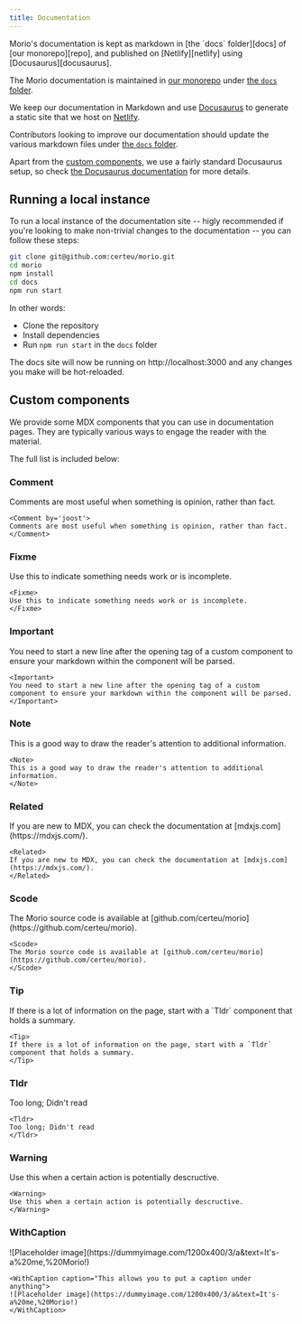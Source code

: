 ```yaml
---
title: Documentation
---
```


<Tldr>
Morio's documentation is kept as markdown in [the `docs` folder][docs] of [our
monorepo][repo], and published on [Netlify][netlify] using
[Docusaurus][docusaurus].  
</Tldr>

The Morio documentation is maintained in [our monorepo][repo] under [the `docs`
folder][docs].

We keep our documentation in Markdown and use
[Docusaurus][docusaurus] to generate a static site that we host on [Netlify][netlify].

Contributors looking to improve our documentation should update the various
markdown files under [the `docs` folder][docs].

Apart from the [custom components](#custom-components), we use a fairly
standard Docusaurus setup, so check [the Docusaurus
documentation](https://docusaurus.io/) for more details.

## Running a local instance

To run a local instance of the documentation site -- higly recommended if
you're looking to make non-trivial changes to the documentation -- you can
follow these steps:

```sh title="Terminal"
git clone git@github.com:certeu/morio.git
cd morio
npm install
cd docs
npm run start
```

In other words:
- Clone the repository
- Install dependencies
- Run `npm run start` in the `docs` folder

The docs site will now be running on http://localhost:3000 and any changes you
make will be hot-reloaded.

## Custom components

We provide some MDX components that you can use in documentation pages. 
They are typically various ways to engage the reader with the material.

The full list is included below:

### Comment

<Comment by='joost'>
Comments are most useful when something is opinion, rather than fact.
</Comment>

```markup title="readme.md"
<Comment by='joost'>
Comments are most useful when something is opinion, rather than fact.
</Comment>
```

### Fixme

<Fixme>
Use this to indicate something needs work or is incomplete.
</Fixme>

```markup title="readme.md"
<Fixme>
Use this to indicate something needs work or is incomplete.
</Fixme>
```

### Important

<Important>
You need to start a new line after the opening tag of a custom component to ensure your markdown within the component will be parsed.
</Important>

```markup title="readme.md"
<Important>
You need to start a new line after the opening tag of a custom component to ensure your markdown within the component will be parsed.
</Important>
```

### Note

<Note>
This is a good way to draw the reader's attention to additional information.
</Note>

```markup title="readme.md"
<Note>
This is a good way to draw the reader's attention to additional information.
</Note>
```

### Related

<Related>
If you are new to MDX, you can check the documentation at [mdxjs.com](https://mdxjs.com/).
</Related>

```markup title="readme.md"
<Related>
If you are new to MDX, you can check the documentation at [mdxjs.com](https://mdxjs.com/).
</Related>
```

### Scode

<Scode>
The Morio source code is available at [github.com/certeu/morio](https://github.com/certeu/morio).
</Scode>

```markup title="readme.md"
<Scode>
The Morio source code is available at [github.com/certeu/morio](https://github.com/certeu/morio).
</Scode>
```

### Tip

<Tip>
If there is a lot of information on the page, start with a `Tldr` component that holds a summary.
</Tip>

```markup title="readme.md"
<Tip>
If there is a lot of information on the page, start with a `Tldr` component that holds a summary.
</Tip>
```

### Tldr

<Tldr>
Too long; Didn't read
</Tldr>

```markup title="readme.md"
<Tldr>
Too long; Didn't read
</Tldr>
```

### Warning

<Warning>
Use this when a certain action is potentially descructive.
</Warning>

```markup title="readme.md"
<Warning>
Use this when a certain action is potentially descructive.
</Warning>
```

### WithCaption

<WithCaption caption="This allows you to put a caption under anything">
![Placeholder image](https://dummyimage.com/1200x400/3/a&text=It's-a%20me,%20Morio!)
</WithCaption>

```markup title="readme.md"
<WithCaption caption="This allows you to put a caption under anything">
![Placeholder image](https://dummyimage.com/1200x400/3/a&text=It's-a%20me,%20Morio!)
</WithCaption>
```

[netlify]: https://www.netlify.com/
[docusaurus]: https://docusaurus.io/
[docs]: https://github.com/certeu/morio/tree/develop/docs/docs
[repo]: https://github.com/certeu/morio

